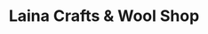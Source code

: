 ---
title: "Laina Crafts & Wool Shop"
url: /downham-market/laina-crafts-and-wool-shop/
shop: shop
---